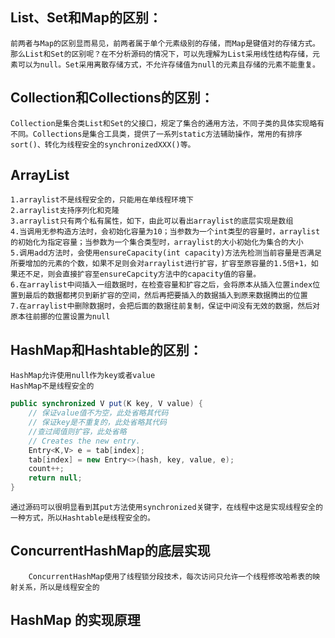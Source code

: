 ## List、Set和Map的区别：
    前两者与Map的区别显而易见，前两者属于单个元素级别的存储，而Map是键值对的存储方式。那么List和Set的区别呢？在不分析源码的情况下，可以先理解为List采用线性结构存储，元素可以为null。Set采用离散存储方式，不允许存储值为null的元素且存储的元素不能重复。
## Collection和Collections的区别：
    Collection是集合类List和Set的父接口，规定了集合的通用方法，不同子类的具体实现略有不同。Collections是集合工具类，提供了一系列static方法辅助操作，常用的有排序sort()、转化为线程安全的synchronizedXXX()等。
## ArrayList
    1.arraylist不是线程安全的，只能用在单线程环境下
    2.arraylist支持序列化和克隆
    3.arraylist只有两个私有属性，如下，由此可以看出arraylist的底层实现是数组
    4.当调用无参构造方法时，会初始化容量为10；当参数为一个int类型的容量时，arraylist的初始化为指定容量；当参数为一个集合类型时，arraylist的大小初始化为集合的大小
    5.调用add方法时，会使用ensureCapacity(int capacity)方法先检测当前容量是否满足所要增加的元素的个数，如果不足则会对arraylist进行扩容，扩容至原容量的1.5倍+1，如果还不足，则会直接扩容至ensureCapcity方法中的capacity值的容量。
    6.在arraylist中间插入一组数据时，在检查容量和扩容之后，会将原本从插入位置index位置到最后的数据都拷贝到新扩容的空间，然后再把要插入的数据插入到原来数据腾出的位置
    7.在arraylist中删除数据时，会把后面的数据往前复制，保证中间没有无效的数据，然后对原本往前挪的位置设置为null

## HashMap和Hashtable的区别：
    HashMap允许使用null作为key或者value
    HashMap不是线程安全的

```java
public synchronized V put(K key, V value) {
    // 保证value值不为空，此处省略其代码
    // 保证key是不重复的，此处省略其代码
    //查过阈值则扩容，此处省略
    // Creates the new entry.
    Entry<K,V> e = tab[index];
    tab[index] = new Entry<>(hash, key, value, e);
    count++;
    return null;
}
```
    通过源码可以很明显看到其put方法使用synchronized关键字，在线程中这是实现线程安全的一种方式，所以Hashtable是线程安全的。

## ConcurrentHashMap的底层实现
		ConcurrentHashMap使用了线程锁分段技术，每次访问只允许一个线程修改哈希表的映射关系，所以是线程安全的

## HashMap 的实现原理
